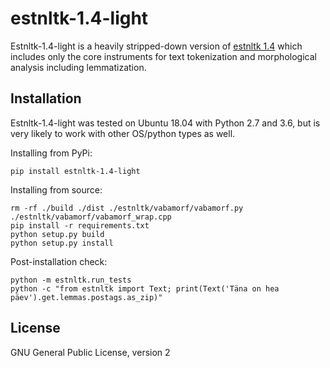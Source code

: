 estnltk-1.4-light
=================

Estnltk-1.4-light is a heavily stripped-down version of [estnltk 1.4](https://github.com/estnltk/estnltk/tree/eef59a766005fd082d486816d3f221b4c4f3d632) which includes only the core instruments for text tokenization and morphological analysis including lemmatization.


## Installation

Estnltk-1.4-light was tested on Ubuntu 18.04 with Python 2.7 and 3.6, but is very likely to work with other OS/python types as well.


Installing from PyPi:

    pip install estnltk-1.4-light

Installing from source:

    rm -rf ./build ./dist ./estnltk/vabamorf/vabamorf.py ./estnltk/vabamorf/vabamorf_wrap.cpp
    pip install -r requirements.txt
    python setup.py build 
    python setup.py install

Post-installation check:

    python -m estnltk.run_tests
    python -c "from estnltk import Text; print(Text('Täna on hea päev').get.lemmas.postags.as_zip)"
    

## License

GNU General Public License, version 2
